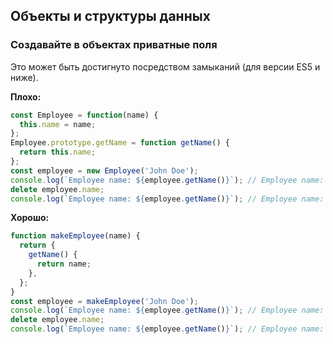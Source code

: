 ## Объекты и структуры данных
### Создавайте в объектах приватные поля

Это может быть достигнуто посредством замыканий \(для версии ES5 и ниже\).

**Плохо:**

```javascript
const Employee = function(name) {
  this.name = name;
};
Employee.prototype.getName = function getName() {
  return this.name;
};
const employee = new Employee('John Doe');
console.log(`Employee name: ${employee.getName()}`); // Employee name: John Doe
delete employee.name;
console.log(`Employee name: ${employee.getName()}`); // Employee name: undefined
```

**Хорошо:**

```javascript
function makeEmployee(name) {
  return {
    getName() {
      return name;
    },
  };
}
const employee = makeEmployee('John Doe');
console.log(`Employee name: ${employee.getName()}`); // Employee name: John Doe
delete employee.name;
console.log(`Employee name: ${employee.getName()}`); // Employee name: John Doe
```